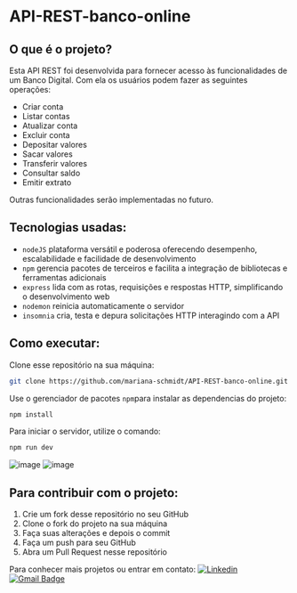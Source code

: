 # API-REST-banco-online


## O que é o projeto?

Esta API REST foi desenvolvida para fornecer acesso às funcionalidades de um Banco Digital. Com ela os usuários podem fazer as seguintes operações:

* Criar conta
* Listar contas
* Atualizar conta
* Excluir conta
* Depositar valores
* Sacar valores
* Transferir valores
* Consultar saldo
* Emitir extrato

Outras funcionalidades serão implementadas no futuro.


## Tecnologias usadas:

* `nodeJS` plataforma versátil e poderosa oferecendo desempenho, escalabilidade e facilidade de desenvolvimento
* `npm` gerencia pacotes de terceiros e facilita a integração de bibliotecas e ferramentas adicionais
* `express` lida com as rotas, requisições e respostas HTTP, simplificando o desenvolvimento web
* `nodemon` reinicia automaticamente o servidor
* `insomnia` cria, testa e depura solicitações HTTP interagindo com a API


## Como executar:

Clone esse repositório na sua máquina:

```bash
git clone https://github.com/mariana-schmidt/API-REST-banco-online.git
```

Use o gerenciador de pacotes `npm`para instalar as dependencias do projeto:

```bash
npm install
```

Para iniciar o servidor, utilize o comando:
```bash
npm run dev
```

![image](https://github.com/mariana-schmidt/API-REST-banco-online/assets/134083838/3970d5b4-943f-40f7-9bbb-3cef8be0280c)
![image](https://github.com/mariana-schmidt/API-REST-banco-online/assets/134083838/85c66258-6830-4499-af35-ec8d62c8bb50)

## Para contribuir com o projeto:

1. Crie um fork desse repositório no seu GitHub
2. Clone o fork do projeto na sua máquina
3. Faça suas alterações e depois o commit
4. Faça um push para seu GitHub
5. Abra um Pull Request nesse repositório

Para conhecer mais projetos ou entrar em contato:
[![Linkedin](https://img.shields.io/badge/-marianaschmidt-black?style=flat-square&logo=Linkedin&logoColor=white&link=www.linkedin.com/in/mariana-schmidt-)](www.linkedin.com/in/mariana-schmidt-)
[![Gmail Badge](https://img.shields.io/badge/-mariana.schmidt@outlook.com.br-black?style=flat-square&logo=Gmail&logoColor=white&link=mailto:mariana.schmidt@outlook.com.br)](mailto:mariana.schmidt@outlook.com.br)
